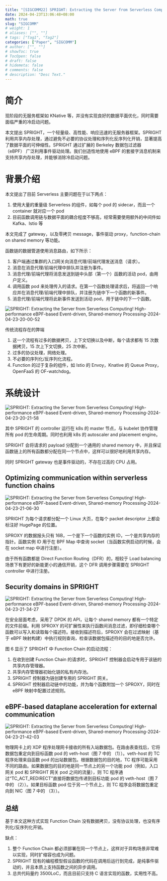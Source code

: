 ```yaml
---
title: "[SIGCOMM22] SPRIGHT: Extracting the Server from Serverless Computing! High-performance eBPF-based Event-driven, Shared-memory Processing"
date: 2024-04-23T13:06:48+08:00
math: true
slug: "SIGCOMM"
# weight: 1
# aliases: ["", ""]
# tags: ["Tag1", "Tag2"]
categories: ["Paper", "SIGCOMM"]
# author: ["", ""]
# showToc: true
# TocOpen: false
# draft: false
# hidemeta: false
# comments: false
# description: "Desc Text."
---
```


# 简介

现阶段的无服务框架如 KNative 等，并没有实现良好的数据平面优化，同时需要面临严重的冷启动问题。

本文提出 SPRIGHT，一个轻量级、高性能、响应迅速的无服务器框架。SPRIGHT 利用共享内存处理，通过避免不必要的协议处理和序列化反序列化开销，显著提高了数据平面的可伸缩性。SPRIGHT 通过扩展的 Berkeley 数据包过滤器 （eBPF） 广泛利用事件驱动处理。我们创造性地使用 eBPF 的套接字消息机制来支持共享内存处理，并能够消除冷启动问题。

# 背景介绍

本文提出了目前 Serverless 主要问题在于以下两点：

1. 使用大量的重量级 Serverless 的组件，如每个 pod 的 sidecar，而且一个 container 就对应一个 pod
2. 目前函数调用链与数据平面的耦合程度不够高，经常需要使用额外的中间件如 Kafka、Istio 等

本文完成了 gateway，以及零拷贝 message，事件驱动 proxy，function-chain on shared memory 等功能。

函数链的数据管道使用消息路由，如下所示：

1. 客户端通过集群的入口网关向消息代理/前端代理发送消息（请求）。
2. 消息在消息代理/前端代理中排队并注册为事件。
3. 消息代理/前端代理将消息发送到链中头部（第一个）函数的活动 pod，由用户定义。
4. 调用函数 pod 来处理传入的请求。在第一个函数处理请求后，将返回一个响应并在消息代理/前端代理中排队，并注册为链中下一个函数的新事件。
5. 消息代理/前端代理将此新事件发送到活动 pod，用于链中的下一个函数。

![SPRIGHT: Extracting the Server from Serverless Computing! High-performance eBPF-based Event-driven, Shared-memory Processing-2024-04-23-20-00-52](https://s2.loli.net/2024/04/23/htlL8Cpz1fTF4Yj.png)

传统流程存在的弊端

1. 这一个流程有过多的数据拷贝，上下文切换以及中断，每个请求都有 15 次数据拷贝，15 次上下文切换，25 次中断。
2. 过多的协议处理，网络处理。
3. 不必要的序列化/反序列化流程。
4. Function 的过于复杂的组件，如 Istio 的 Envoy，Knative 的 Queue Proxy，OpenFaaS 的 OF-watchdog。

# 系统设计

![SPRIGHT: Extracting the Server from Serverless Computing! High-performance eBPF-based Event-driven, Shared-memory Processing-2024-04-23-20-21-58](https://s2.loli.net/2024/04/23/GB2gvpoAckZlPEt.png)

其中 SPRIGHT 的 controller 运行在 k8s 的 master 节点，与 kubelet 协作管理所有 pod 的生命周期。同时也利用 k8s 的 autoscaler and placement engine。

SPRIGHT 会将请求的 payload 分配到一个通用的 shared memory 中，并且保证函数链上的所有函数都分配在同一个节点中，这样可以很好地利用共享内存。

同时 SPRIGHT gateway 也是事件驱动的，不存在过高的 CPU 占用。

## Optimizing communication within serverless function chains

![SPRIGHT: Extracting the Server from Serverless Computing! High-performance eBPF-based Event-driven, Shared-memory Processing-2024-04-23-21-06-30](https://s2.loli.net/2024/04/23/Z4J6tKm2PebxdU7.png)

SPRIGHT 为每个请求都分配一个 Linux 大页，在每个 packet descriptor 上都会标注好 HugePage 的位置。

SPROXY 的数据报头只有 16B，一个是下一个函数的实例 ID，一个是共享内存的指针。函数实例 ID 用于在 BPF Map 中查询 socket（当函数实例启动的时候，会在 socket map 中进行注册）。

由于所有函数都是 Direct Function Routing（DFR）的，相较于 Load balancing 场景下有更好的新能更小的通信开销，这个 DFR 调用步骤需要在 SPRIGHT controller 中进行注册。

## Security domains in SPRIGHT

![SPRIGHT: Extracting the Server from Serverless Computing! High-performance eBPF-based Event-driven, Shared-memory Processing-2024-04-23-21-34-27](https://s2.loli.net/2024/04/23/DImsPetN7Ehvz8d.png)

在安全层面考虑，采用了 DPDK 的 API，让每个 shared memory 都有一个特定的文件前缀。利用 SPROXY 的可扩展性来执行函数间消息过滤，即仔细检查哪个函数可以写入和读取每个描述符。接收到描述符后，SPROXY 会在过滤映射（基于 eBPF 映射构建）中执行规则查询，检查该数据包描述符的目的地是否允许。

图 6 显示了 SPRIGHT 中 Function Chain 的启动流程：

1. 在收到创建 Function Chain 的请求时，SPRIGHT 控制器会启动专用于该链的共享内存管理器。
2. 共享内存管理器初始化链的私有内存池。
3. SPRIGHT 控制器为链创建专用的 SPRIGHT 网关。
4. SPRIGHT 控制器启动链中的功能，并为每个函数附加一个 SPROXY，同时在 eBPF 映射中配置过滤规则。

## eBPF-based dataplane acceleration for external communication

![SPRIGHT: Extracting the Server from Serverless Computing! High-performance eBPF-based Event-driven, Shared-memory Processing-2024-04-23-21-42-03](https://s2.loli.net/2024/04/23/1462abFug7DkpBf.png)

物理网卡上的 XDP 程序处理网卡接收的所有入站数据包。在路由表查找后，它将数据包重定向到目标函数 pod 的 veth-host（图 7 中的 （1））。veth-host 的 TC 程序处理来自函数 pod 的出站数据包。根据数据包的目的地，TC 程序可能采用不同的路由。如果数据包的目的地是同一节点上的另一个功能 pod（例如，入口网关 pod 和 SPRIGHT 网关 pod 之间的流量），则 TC 程序通过“TC_ACT_REDIRECT”直接将数据包传递到目标功能 pod 的 veth-host（图 7 中的 （2））。如果目标函数 pod 位于另一个节点上，则 TC 程序会将数据包重定向到 NIC（图 7 中的 （3））。

## 总结

基于本文这种方式实现 Function Chain 没有数据拷贝，没有协议处理，也没有序列化/反序列化开销。

缺点：

1. 整个 Function Chain 都必须部署在同一个节点上，这样对于异构场景非常难以实现，同时扩缩容也成为问题。
2. SPRIGHT 现有的编程模型假设函数的代码在调用后运行到完成，是纯事件驱动的，并且本质上支持函数之间的异步调用。
3. 总共代码量约 3500LoC，而且目前只支持 C 语言实现的函数，实用性不高。
